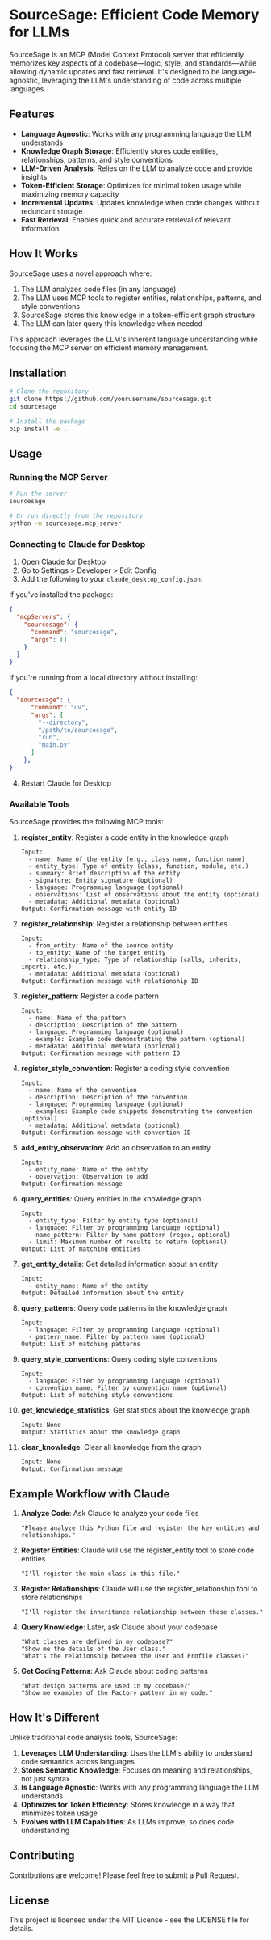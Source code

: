 # SourceSage: Efficient Code Memory for LLMs

SourceSage is an MCP (Model Context Protocol) server that efficiently memorizes key aspects of a codebase—logic, style, and standards—while allowing dynamic updates and fast retrieval. It's designed to be language-agnostic, leveraging the LLM's understanding of code across multiple languages.

## Features

- **Language Agnostic**: Works with any programming language the LLM understands
- **Knowledge Graph Storage**: Efficiently stores code entities, relationships, patterns, and style conventions
- **LLM-Driven Analysis**: Relies on the LLM to analyze code and provide insights
- **Token-Efficient Storage**: Optimizes for minimal token usage while maximizing memory capacity
- **Incremental Updates**: Updates knowledge when code changes without redundant storage
- **Fast Retrieval**: Enables quick and accurate retrieval of relevant information

## How It Works

SourceSage uses a novel approach where:

1. The LLM analyzes code files (in any language)
2. The LLM uses MCP tools to register entities, relationships, patterns, and style conventions
3. SourceSage stores this knowledge in a token-efficient graph structure
4. The LLM can later query this knowledge when needed

This approach leverages the LLM's inherent language understanding while focusing the MCP server on efficient memory management.

## Installation

```bash
# Clone the repository
git clone https://github.com/yourusername/sourcesage.git
cd sourcesage

# Install the package
pip install -e .
```

## Usage

### Running the MCP Server

```bash
# Run the server
sourcesage

# Or run directly from the repository
python -m sourcesage.mcp_server
```

### Connecting to Claude for Desktop

1. Open Claude for Desktop
2. Go to Settings > Developer > Edit Config
3. Add the following to your `claude_desktop_config.json`:

If you've installed the package:
```json
{
  "mcpServers": {
    "sourcesage": {
      "command": "sourcesage",
      "args": []
    }
  }
}
```

If you're running from a local directory without installing:
```json
{
  "sourcesage": {
      "command": "uv", 
      "args": [
        "--directory",
        "/path/to/sourcesage",
        "run",
        "main.py"
      ]
    },
}
```

4. Restart Claude for Desktop

### Available Tools

SourceSage provides the following MCP tools:

1. **register_entity**: Register a code entity in the knowledge graph
   ```
   Input:
     - name: Name of the entity (e.g., class name, function name)
     - entity_type: Type of entity (class, function, module, etc.)
     - summary: Brief description of the entity
     - signature: Entity signature (optional)
     - language: Programming language (optional)
     - observations: List of observations about the entity (optional)
     - metadata: Additional metadata (optional)
   Output: Confirmation message with entity ID
   ```

2. **register_relationship**: Register a relationship between entities
   ```
   Input:
     - from_entity: Name of the source entity
     - to_entity: Name of the target entity
     - relationship_type: Type of relationship (calls, inherits, imports, etc.)
     - metadata: Additional metadata (optional)
   Output: Confirmation message with relationship ID
   ```

3. **register_pattern**: Register a code pattern
   ```
   Input:
     - name: Name of the pattern
     - description: Description of the pattern
     - language: Programming language (optional)
     - example: Example code demonstrating the pattern (optional)
     - metadata: Additional metadata (optional)
   Output: Confirmation message with pattern ID
   ```

4. **register_style_convention**: Register a coding style convention
   ```
   Input:
     - name: Name of the convention
     - description: Description of the convention
     - language: Programming language (optional)
     - examples: Example code snippets demonstrating the convention (optional)
     - metadata: Additional metadata (optional)
   Output: Confirmation message with convention ID
   ```

5. **add_entity_observation**: Add an observation to an entity
   ```
   Input:
     - entity_name: Name of the entity
     - observation: Observation to add
   Output: Confirmation message
   ```

6. **query_entities**: Query entities in the knowledge graph
   ```
   Input:
     - entity_type: Filter by entity type (optional)
     - language: Filter by programming language (optional)
     - name_pattern: Filter by name pattern (regex, optional)
     - limit: Maximum number of results to return (optional)
   Output: List of matching entities
   ```

7. **get_entity_details**: Get detailed information about an entity
   ```
   Input:
     - entity_name: Name of the entity
   Output: Detailed information about the entity
   ```

8. **query_patterns**: Query code patterns in the knowledge graph
   ```
   Input:
     - language: Filter by programming language (optional)
     - pattern_name: Filter by pattern name (optional)
   Output: List of matching patterns
   ```

9. **query_style_conventions**: Query coding style conventions
   ```
   Input:
     - language: Filter by programming language (optional)
     - convention_name: Filter by convention name (optional)
   Output: List of matching style conventions
   ```

10. **get_knowledge_statistics**: Get statistics about the knowledge graph
    ```
    Input: None
    Output: Statistics about the knowledge graph
    ```

11. **clear_knowledge**: Clear all knowledge from the graph
    ```
    Input: None
    Output: Confirmation message
    ```

## Example Workflow with Claude

1. **Analyze Code**: Ask Claude to analyze your code files
   ```
   "Please analyze this Python file and register the key entities and relationships."
   ```

2. **Register Entities**: Claude will use the register_entity tool to store code entities
   ```
   "I'll register the main class in this file."
   ```

3. **Register Relationships**: Claude will use the register_relationship tool to store relationships
   ```
   "I'll register the inheritance relationship between these classes."
   ```

4. **Query Knowledge**: Later, ask Claude about your codebase
   ```
   "What classes are defined in my codebase?"
   "Show me the details of the User class."
   "What's the relationship between the User and Profile classes?"
   ```

5. **Get Coding Patterns**: Ask Claude about coding patterns
   ```
   "What design patterns are used in my codebase?"
   "Show me examples of the Factory pattern in my code."
   ```

## How It's Different

Unlike traditional code analysis tools, SourceSage:

1. **Leverages LLM Understanding**: Uses the LLM's ability to understand code semantics across languages
2. **Stores Semantic Knowledge**: Focuses on meaning and relationships, not just syntax
3. **Is Language Agnostic**: Works with any programming language the LLM understands
4. **Optimizes for Token Efficiency**: Stores knowledge in a way that minimizes token usage
5. **Evolves with LLM Capabilities**: As LLMs improve, so does code understanding

## Contributing

Contributions are welcome! Please feel free to submit a Pull Request.

## License

This project is licensed under the MIT License - see the LICENSE file for details.

